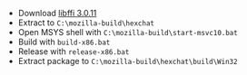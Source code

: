  * Download [libffi 3.0.11](ftp://sourceware.org/pub/libffi/libffi-3.0.11.tar.gz)
 * Extract to `C:\mozilla-build\hexchat`
 * Open MSYS shell with `C:\mozilla-build\start-msvc10.bat`
 * Build with `build-x86.bat`
 * Release with `release-x86.bat`
 * Extract package to `C:\mozilla-build\hexchat\build\Win32`
